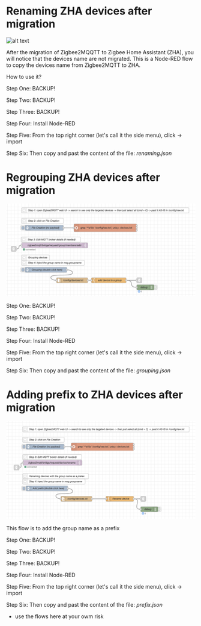 # Renaming ZHA devices after migration

![alt text](https://github.com/alrokayan/renaming-ZHA-devices-after-migration-using-Node-RED/raw/main/screenshot-remaining.png)

After the migration of Zigbee2MQQTT to Zigbee Home Assistant (ZHA), you will notice that the devices name are not migrated. This is a Node-RED flow to copy the devices name from Zigbee2MQTT to ZHA.

How to use it?

Step One: BACKUP!

Step Two: BACKUP!

Step Three: BACKUP!

Step Four: Install Node-RED

Step Five: From the top right corner (let's call it the side menu), click -> import

Step Six: Then copy and past the content of the file: *renaming.json*

# Regrouping ZHA devices after migration

![alt text](https://github.com/alrokayan/renaming-ZHA-devices-after-migration-using-Node-RED/raw/main/screenshot-regrouping.png)

Step One: BACKUP!

Step Two: BACKUP!

Step Three: BACKUP!

Step Four: Install Node-RED

Step Five: From the top right corner (let's call it the side menu), click -> import

Step Six: Then copy and past the content of the file: *grouping.json* 

# Adding prefix to ZHA devices after migration

![alt text](https://github.com/alrokayan/renaming-ZHA-devices-after-migration-using-Node-RED/raw/main/screenshot-prefix.png)

This flow is to add the group name as a prefix

Step One: BACKUP!

Step Two: BACKUP!

Step Three: BACKUP!

Step Four: Install Node-RED

Step Five: From the top right corner (let's call it the side menu), click -> import

Step Six: Then copy and past the content of the file: *prefix.json* 


* use the flows here at your owm risk